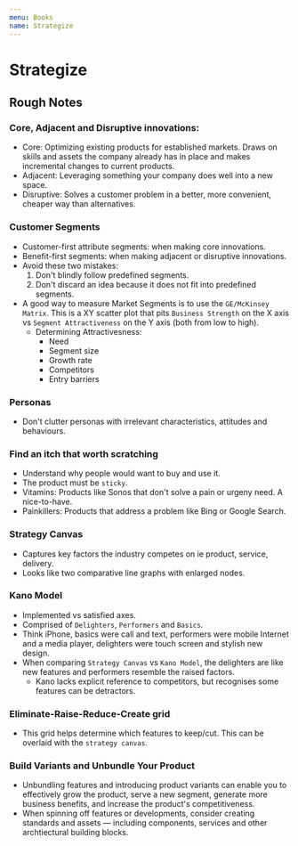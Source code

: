 ```yaml
---
menu: Books
name: Strategize
---
```


# Strategize

## Rough Notes

### Core, Adjacent and Disruptive innovations:

- Core: Optimizing existing products for established markets. Draws on skills and assets the company already has in place and makes incremental changes to current products.
- Adjacent: Leveraging something your company does well into a new space.
- Disruptive: Solves a customer problem in a better, more convenient, cheaper way than alternatives.

### Customer Segments

- Customer-first attribute segments: when making core innovations.
- Benefit-first segments: when making adjacent or disruptive innovations.
- Avoid these two mistakes:
  1. Don't blindly follow predefined segments.
  2. Don't discard an idea because it does not fit into predefined segments.
- A good way to measure Market Segments is to use the `GE/McKinsey Matrix`. This is a XY scatter plot that pits `Business Strength` on the X axis vs `Segment Attractiveness` on the Y axis (both from low to high).
  - Determining Attractivesness:
    - Need
    - Segment size
    - Growth rate
    - Competitors
    - Entry barriers

### Personas

- Don't clutter personas with irrelevant characteristics, attitudes and behaviours.

### Find an itch that worth scratching 

- Understand why people would want to buy and use it.
- The product must be `sticky`.
- Vitamins: Products like Sonos that don't solve a pain or urgeny need. A nice-to-have.
- Painkillers: Products that address a problem like Bing or Google Search.

### Strategy Canvas

- Captures key factors the industry competes on ie product, service, delivery.
- Looks like two comparative line graphs with enlarged nodes.

### Kano Model

- Implemented vs satisfied axes.
- Comprised of `Delighters`, `Performers` and `Basics`.
- Think iPhone, basics were call and text, performers were mobile Internet and a media player, delighters were touch screen and stylish new design.
- When comparing `Strategy Canvas` vs `Kano Model`, the delighters are like new features and performers resemble the raised factors.
  - Kano lacks explicit reference to competitors, but recognises some features can be detractors.

### Eliminate-Raise-Reduce-Create grid

- This grid helps determine which features to keep/cut. This can be overlaid with the `strategy canvas`.

### Build Variants and Unbundle Your Product

- Unbundling features and introducing product variants can enable you to effectively grow the product, serve a new segment, generate more business benefits, and increase the product's competitiveness.
- When spinning off features or developments, consider creating standards and assets — including components, services and other archtiectural building blocks.